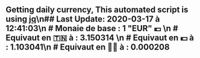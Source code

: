 ## Getting daily currency, This automated script is using [jq](https://stedolan.github.io/jq/)\n## Last Update:  2020-03-17 à 12:41:03\n # Monaie de base : 1 "EUR" 💶 \n # Equivaut en 🇹🇳 à :  3.150314 \n # Equivaut en 💵 à : 1.103041\n # Equivaut en 🐱‍💻 à :  0.000208
